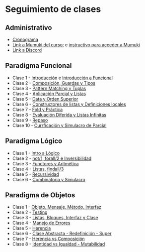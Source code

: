 # Seguimiento de clases

## Administrativo

* [Cronograma](https://docs.google.com/spreadsheets/d/1OY4voibS2ZSxcRx1drHdhehowkkpEN7nJaJu8NmBcew)
* [Link a Mumuki del curso:](https://mumuki.io/pdep-utn/join/8VNXew) e [instructivo para acceder a Mumuki](https://docs.google.com/document/d/1ZlTCiTum1wOeKtEIrHXYD8blItfgh2ThAuyteUUjrw4/edit) 
* [Link a Discord](https://discord.gg/YXDNx62YX2)

## Paradigma Funcional

* Clase 1 - [Introducción](https://github.com/pdep-st/seguimiento/blob/main/seguimiento/2022/intro.md) e [Introducción a Funcional](https://github.com/pdep-st/seguimiento/blob/main/seguimiento/2022/funcional/clase-1.md)
* Clase 2 - [Composición, Guardas y Tipos](https://github.com/pdep-st/seguimiento/blob/main/seguimiento/2022/funcional/clase-2.md)
* Clase 3 - [Pattern Matching y Tuplas](https://github.com/pdep-st/seguimiento/blob/main/seguimiento/2022/funcional/clase-3.md)
* Clase 4 - [Aplicación Parcial y Listas](https://github.com/pdep-st/seguimiento/blob/main/seguimiento/2022/funcional/clase-4.md)
* Clase 5 - [Data y Orden Superior](https://github.com/pdep-st/seguimiento/blob/main/seguimiento/2022/funcional/clase-5.md)
* Clase 6 - [Constructores de listas y Definiciones locales](https://github.com/pdep-st/seguimiento/blob/main/seguimiento/2022/funcional/clase-6.md)
* Clase 7 - [Fold y Práctica](https://github.com/pdep-st/seguimiento/blob/main/seguimiento/2022/funcional/clase-7.md)
* Clase 8 - [Evaluación Diferida y Listas Infinitas](https://github.com/pdep-st/seguimiento/blob/main/seguimiento/2022/funcional/clase-8.md)
* Clase 9 - [Repaso](https://github.com/pdep-st/seguimiento/blob/main/seguimiento/2022/funcional/clase-9.md)
* Clase 10 - [Currficación y Simulacro de Parcial](https://github.com/pdep-st/seguimiento/blob/main/seguimiento/2022/funcional/clase-9.md)


## Paradigma Lógico

* Clase 1 - [Intro a Lógico](https://github.com/pdep-st/seguimiento/blob/main/seguimiento/2022/logico/clase-1.md)
* Clase 2 - [not/1, forall/2 e Inversibilidad](https://github.com/pdep-st/seguimiento/blob/main/seguimiento/2022/logico/clase-2.md)
* Clase 3 - [Functores y Aritmética](https://github.com/pdep-st/seguimiento/blob/main/seguimiento/2022/logico/clase-3.md)
* Clase 4 - [Listas, findall/3](https://github.com/pdep-st/seguimiento/blob/main/seguimiento/2022/logico/clase-4.md)
* Clase 5 - [Recursividad](https://github.com/pdep-st/seguimiento/blob/main/seguimiento/2022/logico/clase-5.md)
* Clase 6 - [Combinatoria y Simulacro](https://github.com/pdep-st/seguimiento/blob/main/seguimiento/2022/logico/clase-6.md)


## Paradigma de Objetos

* Clase 1 - [Objeto, Mensaje, Método, Interfaz](https://github.com/pdep-st/seguimiento/blob/main/seguimiento/2022/objetos/clase-1.md)
* Clase 2 - [Testing](https://github.com/pdep-st/seguimiento/blob/main/seguimiento/2022/objetos/clase-2.md)
* Clase 3 - [Listas, Bloques, Interfaz y Clase](https://github.com/pdep-st/seguimiento/blob/main/seguimiento/2022/objetos/clase-3.md)
* Clase 4 - [Manejo de Errores](https://github.com/pdep-st/seguimiento/blob/main/seguimiento/2022/objetos/clase-4.md)
* Clase 5 - [Herencia](https://github.com/pdep-st/seguimiento/blob/main/seguimiento/2022/objetos/clase-5.md)
* Clase 6 - [Clase Abstracta - Redefinición - Super](https://github.com/pdep-st/seguimiento/blob/main/seguimiento/2022/objetos/clase-6.md)
* Clase 7 - [Herencia vs Composición](https://github.com/pdep-st/seguimiento/blob/main/seguimiento/2022/objetos/clase-7.md)
* Clase 8 - [Identidad vs Igualdad - Mutabilidad](https://github.com/pdep-st/seguimiento/blob/main/seguimiento/2022/objetos/clase-8.md)
